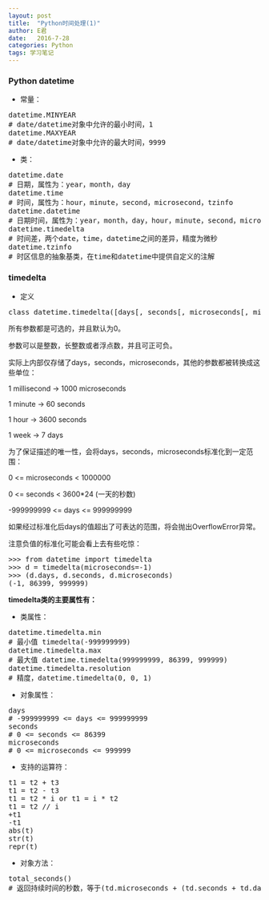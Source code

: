 ```yaml
---
layout: post
title:  "Python时间处理(1)"
author: E君
date:   2016-7-28
categories: Python
tags: 学习笔记
---
```


### Python datetime ###

- 常量：
<pre>
datetime.MINYEAR
# date/datetime对象中允许的最小时间，1
datetime.MAXYEAR
# date/datetime对象中允许的最大时间，9999
</pre>
- 类：
<pre>
datetime.date
# 日期，属性为：year，month，day
datetime.time
# 时间，属性为：hour，minute，second，microsecond，tzinfo
datetime.datetime
# 日期时间，属性为：year，month，day，hour，minute，second，microsecond，tzinfo
datetime.timedelta
# 时间差，两个date，time，datetime之间的差异，精度为微秒
datetime.tzinfo
# 时区信息的抽象基类，在time和datetime中提供自定义的注解
</pre>

### timedelta ###

- 定义
<pre>
class datetime.timedelta([days[, seconds[, microseconds[, milliseconds[, minutes[, hours[, weeks]]]]]]])
</pre>
所有参数都是可选的，并且默认为0。

参数可以是整数，长整数或者浮点数，并且可正可负。

实际上内部仅存储了days，seconds，microseconds，其他的参数都被转换成这些单位：

1 millisecond -> 1000 microseconds

1 minute -> 60 seconds

1 hour -> 3600 seconds

1 week -> 7 days

为了保证描述的唯一性，会将days，seconds，microseconds标准化到一定范围：

0 <= microseconds < 1000000

0 <= seconds < 3600*24 (一天的秒数)

-999999999 <= days <= 999999999

如果经过标准化后days的值超出了可表达的范围，将会抛出OverflowError异常。

注意负值的标准化可能会看上去有些吃惊：

<pre>
>>> from datetime import timedelta
>>> d = timedelta(microseconds=-1)
>>> (d.days, d.seconds, d.microseconds)
(-1, 86399, 999999)
</pre>


**timedelta类的主要属性有：**

- 类属性：

<pre>
datetime.timedelta.min
# 最小值 timedelta(-999999999)
datetime.timedelta.max
# 最大值 datetime.timedelta(999999999, 86399, 999999)
datetime.timedelta.resolution
# 精度，datetime.timedelta(0, 0, 1)
</pre>

- 对象属性：

<pre>
days
# -999999999 <= days <= 999999999 
seconds
# 0 <= seconds <= 86399
microseconds
# 0 <= microseconds <= 999999
</pre>

- 支持的运算符：

<pre>
t1 = t2 + t3
t1 = t2 - t3
t1 = t2 * i or t1 = i * t2
t1 = t2 // i
+t1
-t1
abs(t)
str(t)
repr(t)	
</pre>

- 对象方法：

<pre>
total_seconds()
# 返回持续时间的秒数，等于(td.microseconds + (td.seconds + td.days * 24 * 3600) * 10**6) / 10**6
</pre>
